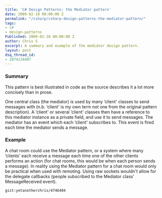 ```yaml
---
title: 'C# Design Patterns: the Mediator pattern'
date: 2009-02-10 00:00:00 Z
permalink: "/csharp/csharp-design-patterns-the-mediator-pattern/"
tags:
- c#
- design-patterns
Published: 2009-02-10 00:00:00 Z
author: Chris S
excerpt: A summary and example of the mediator design pattern.
layout: post
dsq_thread_id:
- 1074134407
---
```


### Summary

This pattern is best illustrated in code as the source describes it a lot more concisely than in prose.

<!--more-->

One central class (the mediator) is used by many &#8216;client' classes to send messages with (n.b. &#8216;client' is my own term not one from the original pattern description). A &#8216;client' or several &#8216;client' classes then have a reference to this mediator instance as a private field, and use it to send messages. The mediator has an event which each &#8216;client' subscribes to. This event is fired each time the mediator sends a message. 

### Example

A chat room could use the Mediator pattern, or a system where many &#8216;clients' each receive a message each time one of the other clients performs an action (for chat rooms, this would be when each person sends a message). In reality using the Mediator pattern for a chat room would only be practical when used with remoting. Using raw sockets wouldn't allow for the delegate callbacks (people subscribed to the Mediator class' MessageReceived event).

`gist:yetanotherchris/4746404`